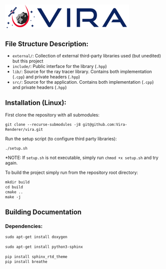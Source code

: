 # <img src="https://raw.githubusercontent.com/Vira-Renderer/logos/main/vira-wide.png" width="400">

## File Structure Description:
- `external/`: Collection of external third-party libraries used (but unedited) but this project
- `include/`: Public interface for the library (`.hpp`)
- `lib/`: Source for the ray tracer library.  Contains both implementation (`.cpp`) and private headers (`.hpp`)
- `src/`: Source for the application.  Contains both implementation (`.cpp`) and private headers (`.hpp`)

## Installation (Linux):
First clone the repository with all submodules:

```
git clone --recurse-submodules -j8 git@github.com:Vira-Renderer/vira.git
```

Run the setup script (to configure third party libraries):

```
./setup.sh
```
*NOTE: If `setup.sh` is not executable, simply run `chmod +x setup.sh` and try again.

To build the project simply run from the repository root directory:

```
mkdir build
cd build
cmake ..
make -j
```
## Building Documentation
### Dependencies:

```
sudo apt-get install doxygen

sudo apt-get install python3-sphinx

pip install sphinx_rtd_theme
pip install breathe
```
